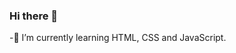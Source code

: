 ### Hi there 👋
-🌱 I’m currently learning HTML, CSS and JavaScript.
<p><div> 
 <a href= "https://www.instagram.com/](https://www.instagram.com/pedrofrzz/?next=%2F") target="_blank><img src="https://img.shields.io/badge/Instagram-E4405F?style=for-the-badge&logo=instagram&logoColor=white" target="_blank></a>
  </div>
  </p>
  
  


